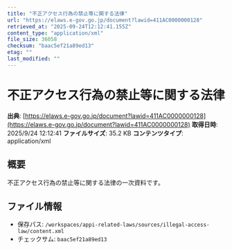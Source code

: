 ```yaml
---
title: "不正アクセス行為の禁止等に関する法律"
url: "https://elaws.e-gov.go.jp/document?lawid=411AC0000000128"
retrieved_at: "2025-09-24T12:12:41.155Z"
content_type: "application/xml"
file_size: 36058
checksum: "baac5ef21a89ed13"
etag: ""
last_modified: ""
---
```


# 不正アクセス行為の禁止等に関する法律

**出典**: [https://elaws.e-gov.go.jp/document?lawid=411AC0000000128](https://elaws.e-gov.go.jp/document?lawid=411AC0000000128)
**取得日時**: 2025/9/24 12:12:41
**ファイルサイズ**: 35.2 KB
**コンテンツタイプ**: application/xml

## 概要
不正アクセス行為の禁止等に関する法律の一次資料です。

## ファイル情報
- 保存パス: `/workspaces/appi-related-laws/sources/illegal-access-law/content.xml`
- チェックサム: `baac5ef21a89ed13`
